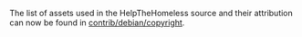 The list of assets used in the HelpTheHomeless source and their attribution can now be found in [contrib/debian/copyright](../contrib/debian/copyright).
